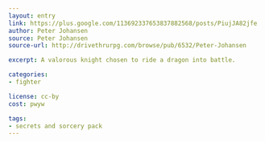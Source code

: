 ```yaml
---
layout: entry
link: https://plus.google.com/113692337653837882568/posts/PiujJA82jfe
author: Peter Johansen
source: Peter Johansen
source-url: http://drivethrurpg.com/browse/pub/6532/Peter-Johansen

excerpt: A valorous knight chosen to ride a dragon into battle.

categories:
- fighter

license: cc-by
cost: pwyw

tags:
- secrets and sorcery pack
---
```

